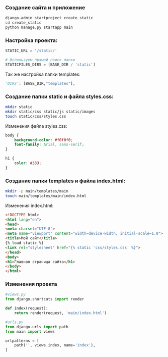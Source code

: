 ### Создание сайта и приложение 
```bash
django-admin startproject create_static
cd create_static 
python manage.py startapp main
```

### Настройка проекта:
```python
STATIC_URL = '/static/'

# Используем прямой поиск папки
STATICFILES_DIRS = [BASE_DIR / 'static']

```
Так же настройка папки templates:
```python
'DIRS': [BASE_DIR,"templates"],
```


### Создание папки static и файла styles.css:
```bash
mkdir static
mkdir static/css static/js static/images
touch static/css/styles.css
```
Изменения файла styles.css:
```css
body {
    background-color: #f0f0f0;
    font-family: Arial, sans-serif;
}

h1 {
    color: #333;
}

```

### Создание папки templates и файла index.html:
```bash
mkdir -p main/templates/main
touch main/templates/main/index.html
```
Изменения index.html:
```html
<!DOCTYPE html>
<html lang="en">
<head>
<meta charset="UTF-8">
<meta name="viewport" content="width=device-width, initial-scale=1.0">
<title>Мой сайт</title>
{% load static %}
<link rel="stylesheet" href="{% static 'css/styles.css' %}">
</head>
<body>
<h1>Главная страница сайта</h1>
</body>
</html>
```

### Изменения проекта 
```python
#views.py
from django.shortcuts import render

def index(request):
	return render(request, 'main/index.html')
```

```python
#urls.py
from django.urls import path
from main import views

urlpatterns = [
	path('', views.index, name='index'),
]
```
